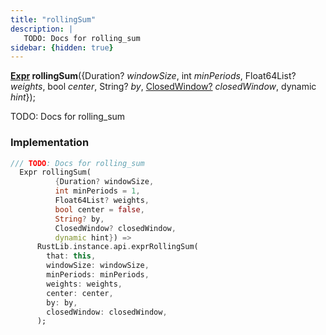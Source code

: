 ```yaml
---
title: "rollingSum"
description: |
   TODO: Docs for rolling_sum
sidebar: {hidden: true}
---
```

<span class="dart-code"><strong>[Expr] rollingSum</strong>({<span class="nobr">Duration? <i>windowSize</i></span>, <span class="nobr">int <i>minPeriods</i></span>, <span class="nobr">Float64List? <i>weights</i></span>, <span class="nobr">bool <i>center</i></span>, <span class="nobr">String? <i>by</i></span>, <span class="nobr">[ClosedWindow?] <i>closedWindow</i></span>, <span class="nobr">dynamic <i>hint</i></span>});</span>

 TODO: Docs for rolling_sum
### Implementation
```dart
/// TODO: Docs for rolling_sum
  Expr rollingSum(
          {Duration? windowSize,
          int minPeriods = 1,
          Float64List? weights,
          bool center = false,
          String? by,
          ClosedWindow? closedWindow,
          dynamic hint}) =>
      RustLib.instance.api.exprRollingSum(
        that: this,
        windowSize: windowSize,
        minPeriods: minPeriods,
        weights: weights,
        center: center,
        by: by,
        closedWindow: closedWindow,
      );
```

[Expr]: /reference/classes/expr
[ClosedWindow?]: /reference/enums/closedwindow